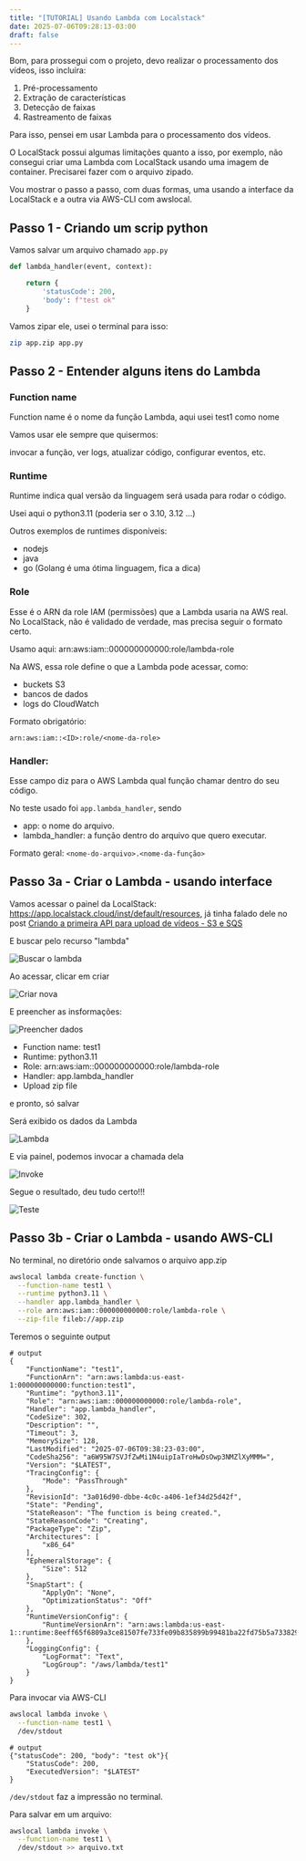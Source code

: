 ```yaml
---
title: "[TUTORIAL] Usando Lambda com Localstack"
date: 2025-07-06T09:28:13-03:00
draft: false
---
```


Bom, para prossegui com o projeto, devo realizar o processamento dos vídeos, isso incluíra:

1. Pré-processamento
2. Extração de características
3. Detecção de faixas
4. Rastreamento de faixas

Para isso, pensei em usar Lambda para o processamento dos vídeos.

O LocalStack possui algumas limitações quanto a isso, por exemplo, não consegui criar uma Lambda com LocalStack usando uma imagem de container. Precisarei fazer com o arquivo zipado.

Vou mostrar o passo a passo, com duas formas, uma usando a interface da LocalStack e a outra via AWS-CLI com awslocal.

## Passo 1 - Criando um scrip python

Vamos salvar um arquivo chamado `app.py`
```python
def lambda_handler(event, context):

    return {
        'statusCode': 200,
        'body': f"test ok"
    }

```

Vamos zipar ele, usei o terminal para isso:

```bash
zip app.zip app.py
```

## Passo 2 - Entender alguns itens do Lambda

### Function name

Function name é o nome da função Lambda, aqui usei test1 como nome

Vamos usar ele sempre que quisermos:

invocar a função, ver logs, atualizar código, configurar eventos, etc.

### Runtime

Runtime indica qual versão da linguagem será usada para rodar o código.

Usei aqui o python3.11 (poderia ser o 3.10, 3.12 ...)

Outros exemplos de runtimes disponíveis:
- nodejs
- java
- go (Golang é uma ótima linguagem, fica a dica)

### Role

Esse é o ARN da role IAM (permissões) que a Lambda usaria na AWS real.
No LocalStack, não é validado de verdade, mas precisa seguir o formato certo.

Usamo aqui: arn:aws:iam::000000000000:role/lambda-role

Na AWS, essa role define o que a Lambda pode acessar, como:

- buckets S3
- bancos de dados
- logs do CloudWatch

Formato obrigatório:

`arn:aws:iam::<ID>:role/<nome-da-role>`

### Handler: 

Esse campo diz para o AWS Lambda qual função chamar dentro do seu código.

No teste usado foi `app.lambda_handler`, sendo 
- app: o nome do arquivo.
- lambda_handler: a função dentro do arquivo que quero executar.

Formato geral: `<nome-do-arquivo>.<nome-da-função>`


## Passo 3a - Criar o Lambda - usando interface

Vamos acessar o painel da LocalStack: https://app.localstack.cloud/inst/default/resources, já tinha falado dele no post [Criando a primeira API para upload de vídeos - S3 e SQS](https://lucaslimafernandes.github.io/aprendendo-aws/posts/3-criando-uma-api-upload-s3-sqs/)

E buscar pelo recurso "lambda"

![Buscar o lambda](https://lucaslimafernandes.github.io/aprendendo-aws/images/4/image.png)

Ao acessar, clicar em criar

![Criar nova](https://lucaslimafernandes.github.io/aprendendo-aws/images/4/image-1.png)

E preencher as insformações:

![Preencher dados](https://lucaslimafernandes.github.io/aprendendo-aws/images/4/image-2.png)

- Function name: test1
- Runtime: python3.11
- Role: arn:aws:iam::000000000000:role/lambda-role
- Handler: app.lambda_handler
- Upload zip file

e pronto, só salvar

Será exibido os dados da Lambda

![Lambda](https://lucaslimafernandes.github.io/aprendendo-aws/images/4/image-3.png)

E via painel, podemos invocar a chamada dela

![Invoke](https://lucaslimafernandes.github.io/aprendendo-aws/images/4/image-4.png)

Segue o resultado, deu tudo certo!!!

![Teste](https://lucaslimafernandes.github.io/aprendendo-aws/images/4/image-5.png)

## Passo 3b - Criar o Lambda - usando AWS-CLI

No terminal, no diretório onde salvamos o arquivo app.zip

```bash
awslocal lambda create-function \
  --function-name test1 \
  --runtime python3.11 \
  --handler app.lambda_handler \
  --role arn:aws:iam::000000000000:role/lambda-role \
  --zip-file fileb://app.zip
```

Teremos o seguinte output

```plaintext
# output
{
    "FunctionName": "test1",
    "FunctionArn": "arn:aws:lambda:us-east-1:000000000000:function:test1",
    "Runtime": "python3.11",
    "Role": "arn:aws:iam::000000000000:role/lambda-role",
    "Handler": "app.lambda_handler",
    "CodeSize": 302,
    "Description": "",
    "Timeout": 3,
    "MemorySize": 128,
    "LastModified": "2025-07-06T09:38:23-03:00",
    "CodeSha256": "a6W95W7SVJfZwMi1N4uipIaTroHwDsOwp3NMZlXyMMM=",
    "Version": "$LATEST",
    "TracingConfig": {
        "Mode": "PassThrough"
    },
    "RevisionId": "3a016d90-dbbe-4c0c-a406-1ef34d25d42f",
    "State": "Pending",
    "StateReason": "The function is being created.",
    "StateReasonCode": "Creating",
    "PackageType": "Zip",
    "Architectures": [
        "x86_64"
    ],
    "EphemeralStorage": {
        "Size": 512
    },
    "SnapStart": {
        "ApplyOn": "None",
        "OptimizationStatus": "Off"
    },
    "RuntimeVersionConfig": {
        "RuntimeVersionArn": "arn:aws:lambda:us-east-1::runtime:8eeff65f6809a3ce81507fe733fe09b835899b99481ba22fd75b5a7338290ec1"
    },
    "LoggingConfig": {
        "LogFormat": "Text",
        "LogGroup": "/aws/lambda/test1"
    }
}
```

Para invocar via AWS-CLI

```bash
awslocal lambda invoke \
  --function-name test1 \
  /dev/stdout
```

```plaitext
# output
{"statusCode": 200, "body": "test ok"}{
    "StatusCode": 200,
    "ExecutedVersion": "$LATEST"
}
```

`/dev/stdout` faz a impressão no terminal.

Para salvar em um arquivo:

```bash
awslocal lambda invoke \
  --function-name test1 \
  /dev/stdout >> arquivo.txt
```
